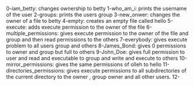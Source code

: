 0-iam_betty: changes ownership to betty
1-who_am_i: prints the username of the user
2-groups: prints the users group
3-new_onwer: changes the owner of a file to betty
4-empty: creates an empty file called hello
5-execute: adds execute permission to the owner of the file
6-multiple_permissions: gives execute permission to the owner of the file and group and then read permissions to the others
7-everybody: gives execute problem to all users group and others
8-James_Bond: gives 0 permissions to owner and group but full to others
9-John_Doe: gives full permission to user and read and executable to group and write and execute to others
10-mirror_permissions: gives the same permissions of olleh to hello
11-directories_permissions: gives execute permissions to all subdirectories of the current directory to the owner , group owner and all other users.
12- 

